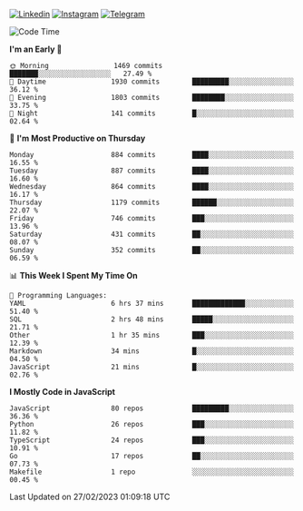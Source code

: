 [![Linkedin](https://img.shields.io/badge/-Archie-blue?style=flat-square&labelColor=gray&logo=Linkedin&logoColor=white&link=https://www.linkedin.com/in/archisdi)](https://www.linkedin.com/in/archisdi)
[![Instagram](https://img.shields.io/badge/-@archisdi-orange?style=flat-square&labelColor=gray&logo=Instagram&logoColor=white&link=https://www.instagram.com/archisdi)](https://www.instagram.com/archisdi)
[![Telegram](https://img.shields.io/badge/-aai-informational?style=flat-square&labelColor=gray&logo=telegram&logoColor=white&link=https://t.me/archisdi)](https://t.me/archisdi)

<!--START_SECTION:waka-->
![Code Time](http://img.shields.io/badge/Code%20Time-2%2C031%20hrs%2044%20mins-blue)

**I'm an Early 🐤** 

```text
🌞 Morning                1469 commits        ███████░░░░░░░░░░░░░░░░░░   27.49 % 
🌆 Daytime                1930 commits        █████████░░░░░░░░░░░░░░░░   36.12 % 
🌃 Evening                1803 commits        ████████░░░░░░░░░░░░░░░░░   33.75 % 
🌙 Night                  141 commits         █░░░░░░░░░░░░░░░░░░░░░░░░   02.64 % 
```
📅 **I'm Most Productive on Thursday** 

```text
Monday                   884 commits         ████░░░░░░░░░░░░░░░░░░░░░   16.55 % 
Tuesday                  887 commits         ████░░░░░░░░░░░░░░░░░░░░░   16.60 % 
Wednesday                864 commits         ████░░░░░░░░░░░░░░░░░░░░░   16.17 % 
Thursday                 1179 commits        ██████░░░░░░░░░░░░░░░░░░░   22.07 % 
Friday                   746 commits         ███░░░░░░░░░░░░░░░░░░░░░░   13.96 % 
Saturday                 431 commits         ██░░░░░░░░░░░░░░░░░░░░░░░   08.07 % 
Sunday                   352 commits         ██░░░░░░░░░░░░░░░░░░░░░░░   06.59 % 
```


📊 **This Week I Spent My Time On** 

```text
💬 Programming Languages: 
YAML                     6 hrs 37 mins       █████████████░░░░░░░░░░░░   51.40 % 
SQL                      2 hrs 48 mins       █████░░░░░░░░░░░░░░░░░░░░   21.71 % 
Other                    1 hr 35 mins        ███░░░░░░░░░░░░░░░░░░░░░░   12.39 % 
Markdown                 34 mins             █░░░░░░░░░░░░░░░░░░░░░░░░   04.50 % 
JavaScript               21 mins             █░░░░░░░░░░░░░░░░░░░░░░░░   02.76 % 
```

**I Mostly Code in JavaScript** 

```text
JavaScript               80 repos            █████████░░░░░░░░░░░░░░░░   36.36 % 
Python                   26 repos            ███░░░░░░░░░░░░░░░░░░░░░░   11.82 % 
TypeScript               24 repos            ███░░░░░░░░░░░░░░░░░░░░░░   10.91 % 
Go                       17 repos            ██░░░░░░░░░░░░░░░░░░░░░░░   07.73 % 
Makefile                 1 repo              ░░░░░░░░░░░░░░░░░░░░░░░░░   00.45 % 
```




 Last Updated on 27/02/2023 01:09:18 UTC
<!--END_SECTION:waka-->